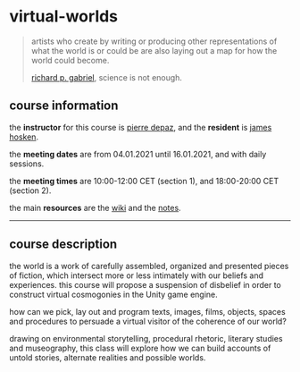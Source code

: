 # virtual-worlds

> artists who create by writing or producing other representations of what the world is or could be are also laying out a map for how the world could become.
> 
> [richard p. gabriel](https://www.dreamsongs.com/), science is not enough.

## course information

the __instructor__ for this course is [pierre depaz](https://pierredepaz.net), and the __resident__ is [james hosken](https://jameshosken.com/).

the __meeting dates__ are from 04.01.2021 until 16.01.2021, and with daily sessions.

the __meeting times__ are 10:00-12:00 CET (section 1), and 18:00-20:00 CET (section 2).

the main __resources__ are the [wiki](https://github.com/periode/virtual-worlds/course-wiki/) and the [notes](https://periode.github.io/virtual-worlds).

---

## course description

the world is a work of carefully assembled, organized and presented pieces of fiction, which intersect more or less intimately with our beliefs and experiences. this course will propose a suspension of disbelief in order to construct virtual cosmogonies in the Unity game engine.

how can we pick, lay out and program texts, images, films, objects, spaces and procedures to persuade a virtual visitor of the coherence of our world?

drawing on environmental storytelling, procedural rhetoric, literary studies and museography, this class will explore how we can build accounts of untold stories, alternate realities and possible worlds.
